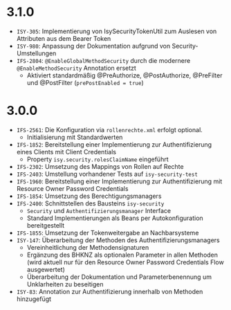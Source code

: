 # 3.1.0

- `ISY-305`: Implementierung von IsySecurityTokenUtil zum Auslesen von Attributen aus dem Bearer Token
- `ISY-980`: Anpassung der Dokumentation aufgrund von Security-Umstellungen
- `IFS-2804`: `@EnableGlobalMethodSecurity` durch die modernere `@EnableMethodSecurity` Annotation ersetzt
  - Aktiviert standardmäßig @PreAuthorize, @PostAuthorize, @PreFilter und @PostFilter (`prePostEnabled = true`)

# 3.0.0

- `IFS-2561`: Die Konfiguration via `rollenrechte.xml` erfolgt optional. 
    - Initialisierung mit Standardwerten
- `IFS-1852`: Bereitstellung einer Implementierung zur Authentifizierung eines Clients mit Client Credentials
    - Property `isy.security.rolesClaimName` eingeführt
- `IFS-2302`: Umsetzung des Mappings von Rollen auf Rechte
- `IFS-2403`: Umstellung vorhandener Tests auf `isy-security-test`
- `IFS-1960`: Bereitstellung einer Implementierung zur Authentifizierung mit Resource Owner Password Credentials
- `IFS-1854`: Umsetzung des Berechtigungsmanagers
- `IFS-2400`: Schnittstellen des Bausteins `isy-security`
    - `Security` und `Authentifizierungsmanager` Interface
    - Standard Implementierungen als Beans per Autokonfiguration bereitgestellt
- `IFS-1855`: Umsetzung der Tokenweitergabe an Nachbarsysteme
- `ISY-147`: Überarbeitung der Methoden des Authentifizierungsmanagers
    - Vereinheitlichung der Methodensignaturen
    - Ergänzung des BHKNZ als optionalen Parameter in allen Methoden (wird aktuell nur für den Resource Owner Password Credentials Flow ausgewertet)
    - Überarbeitung der Dokumentation und Parameterbenennung um Unklarheiten zu beseitigen
- `ISY-83`: Annotation zur Authentifizierung innerhalb von Methoden hinzugefügt
